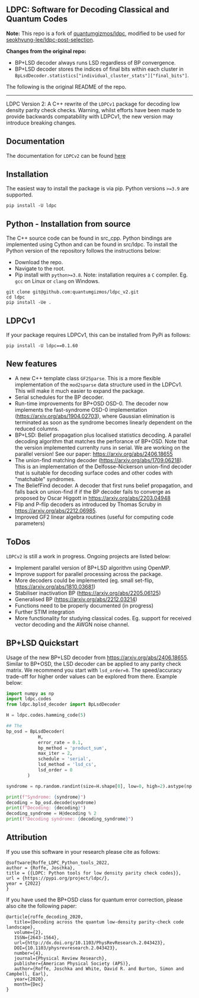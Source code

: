 ## LDPC: Software for Decoding Classical and Quantum Codes

**Note:** This repo is a fork of [quantumgizmos/ldpc](https://github.com/quantumgizmos/ldpc), modified to be used for [seokhyung-lee/ldpc-post-selection](https://github.com/seokhyung-lee/ldpc-post-selection).

**Changes from the original repo:**
- BP+LSD decoder always runs LSD regardless of BP convergence.
- BP+LSD decoder stores the indices of final bits within each cluster in `BpLsdDecoder.statistics["individual_cluster_stats"]["final_bits"]`.

The following is the original README of the repo.

---

LDPC Version 2: A C++ rewrite of the `LDPCv1` package for decoding low density parity check checks.
Warning, whilst efforts have been made to provide backwards compatability with LDPCv1, the new version may introduce breaking changes.

## Documentation

The documentation for `LDPCv2` can be found [here](https://roffe.eu/software/ldpc)

## Installation

The easiest way to install the package is via pip. Python versions `>=3.9` are supported.

```pip install -U ldpc```

## Python - Installation from source

The C++ source code can be found in src_cpp. Python bindings are implemented using Cython and can be found in src/ldpc. To install the Python version of the repository follows the instructions below: 

- Download the repo.
- Navigate to the root.
- Pip install with `python>=3.8`.
Note: installation requires a `C` compiler. Eg. `gcc` on Linux or `clang` on Windows.

```
git clone git@github.com:quantumgizmos/ldpc_v2.git
cd ldpc
pip install -Ue .
```

## LDPCv1
If your package requires LDPCv1, this can be installed from PyPi as follows:

```pip install -U ldpc==0.1.60```

## New features

- A new C++ template class `GF2Sparse`. This is a more flexible implementation of the `mod2sparse` data structure used in the LDPCv1. This will make it much easier to expand the package.
- Serial schedules for the BP decoder.
- Run-time improvements for BP+OSD OSD-0. The decoder now implements the fast-syndrome OSD-0 implementation (https://arxiv.org/abs/1904.02703), where Gaussian elimination is terminated as soon as the syndrome becomes linearly dependent on the reduced columns.
- BP+LSD: Belief propagation plus localised statistics decoding. A parallel decoding algorithm that matches the perforance of BP+OSD. Note that the version implemented currenlty runs in serial. We are working on the parallel version! See our paper: https://arxiv.org/abs/2406.18655
- The union-find matching decoder (https://arxiv.org/abs/1709.06218). This is an implementation of the Delfosse-Nickerson union-find decoder that is suitable for decoding surface codes and other codes with "matchable" syndromes.
- The BeliefFind decoder. A decoder that first runs belief propagation, and falls back on union-find if if the BP decoder fails to converge as proposed by Oscar Higgott in https://arxiv.org/abs/2203.04948
- Flip and P-flip decoders as introduced by Thomas Scruby in https://arxiv.org/abs/2212.06985.
- Improved GF2 linear algebra routines (useful for computing code parameters)

## ToDos

`LDPCv2` is still a work in progress. Ongoing projects are listed below:
- Implement parallel version of BP+LSD algorithm using OpenMP.
- Improve support for parallel processing across the package.
- More decoders could be implemented (eg. small set-flip, https://arxiv.org/abs/1810.03681)
- Stabiliser inactivation BP (https://arxiv.org/abs/2205.06125)
- Generalised BP (https://arxiv.org/abs/2212.03214)
- Functions need to be properly documented (in progress)
- Further STIM integration
- More functionality for studying classical codes. Eg. support for received vector decoding and the AWGN noise channel.

## BP+LSD Quickstart

Usage of the new BP+LSD decoder from https://arxiv.org/abs/2406.18655. Similar to BP+OSD, the LSD decoder can be applied to any parity check matrix. We recommend you start with `lsd_order=0`. The speed/accuracy trade-off for higher order values can be explored from there. Example below:

```python
import numpy as np
import ldpc.codes
from ldpc.bplsd_decoder import BpLsdDecoder

H = ldpc.codes.hamming_code(5)

## The
bp_osd = BpLsdDecoder(
            H,
            error_rate = 0.1,
            bp_method = 'product_sum',
            max_iter = 2,
            schedule = 'serial',
            lsd_method = 'lsd_cs',
            lsd_order = 0
        )

syndrome = np.random.randint(size=H.shape[0], low=0, high=2).astype(np.uint8)

print(f"Syndrome: {syndrome}")
decoding = bp_osd.decode(syndrome)
print(f"Decoding: {decoding}")
decoding_syndrome = H@decoding % 2
print(f"Decoding syndrome: {decoding_syndrome}")
``` 

## Attribution

If you use this software in your research please cite as follows:

```
@software{Roffe_LDPC_Python_tools_2022,
author = {Roffe, Joschka},
title = {{LDPC: Python tools for low density parity check codes}},
url = {https://pypi.org/project/ldpc/},
year = {2022}
}
```

If you have used the BP+OSD class for quantum error correction, please also cite the following paper:

```
@article{roffe_decoding_2020,
   title={Decoding across the quantum low-density parity-check code landscape},
   volume={2},
   ISSN={2643-1564},
   url={http://dx.doi.org/10.1103/PhysRevResearch.2.043423},
   DOI={10.1103/physrevresearch.2.043423},
   number={4},
   journal={Physical Review Research},
   publisher={American Physical Society (APS)},
   author={Roffe, Joschka and White, David R. and Burton, Simon and Campbell, Earl},
   year={2020},
   month={Dec}
}
```
